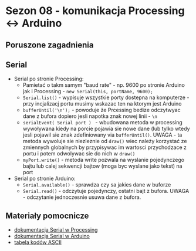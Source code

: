 
# Sezon 08 - komunikacja Processing <-> Arduino

## Poruszone zagadnienia

## Serial 
- Serial po stronie Processing:
	* Pamietać o takm samym "baud rate" - np. 9600 po stronie Arduino jak i Processing - ```new Serial(this, portName, 9600);```
    * ```Serial.list()``` - wypisuje wszystkie porty dostepna na komputerze - przy incjalizacj portu musimy wskazac ten na ktorym jest Arduino
    * ```bufferUntil('\n');``` - powoduje że Prcessing bedize odczytwyac dane z bufora dopiero jesli napotka znak nowej linii - ```\n```
    * ```serialEvent( Serial port ) ``` - wbudowana metoda w processing wywoływana kiedy na porcie pojawia sie nowe dane (lub tylko wtedy jesli pojawil sie znak zdefiniowany via ```bufferUntil()```. UWAGA - ta metoda wywoluje sie niezleznie od ```draw()``` wiec należy korzystać ze zmiennych globalnych by przypisywac im wartosci przychodzace z portu i potem odwolywac sie do nich w ```draw()```
    * ```myPort.write()``` - metoda write pozwala na wyslanie pojedynczego bajtu lub calej sekwencji bajtow (moga byc wyslane jako tekst) na port
- Serial po stronie Arduino:
	* ```Serial.available()``` - sprawdza czy sa jakies dane w buforze
    * ```Serial.read()``` - odczytuje pojedynczy, ostatni bajt z bufora. UWAGA - odczytanie jednoczesnie usuwa dane z bufora.




## Materiały pomocnicze

- [dokumentacja Serial w Processing](https://processing.org/reference/libraries/serial/index.html)
- [dokumentacja Serial w Arduino](https://www.arduino.cc/reference/en/language/functions/communication/serial/)
- [tabela kodów ASCII](https://en.wikipedia.org/wiki/ASCII)
